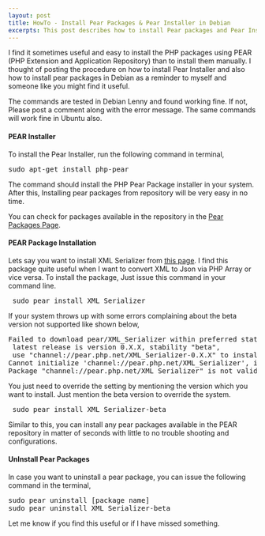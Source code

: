 ```yaml
---
layout: post
title: HowTo - Install Pear Packages & Pear Installer in Debian
excerpts: This post describes how to install Pear packages and Pear Installer in Debian or Ubuntu using Command line Terminal with fast installs & no configuration.
---
```

I find it sometimes useful and easy to install the PHP packages using PEAR (PHP Extension and Application Repository) than to install them manually. I thought of posting the procedure on how to install Pear Installer and also how to install pear packages in Debian as a reminder to myself and someone like you might find it useful.

The commands are tested in Debian Lenny and found working fine. If not, Please post a comment along with the error message. The same commands will work fine in Ubuntu also. 

#### PEAR Installer

To install the Pear Installer, run the following command in terminal,
<pre lang="bash">sudo apt-get install php-pear</pre>

The command should install the PHP Pear Package installer in your system. After this, Installing pear packages from repository will be very easy in no time. 

You can check for packages available in the repository in the [Pear Packages Page](http://pear.php.net/packages.php "Pear Packages"). 

<span style="text-align:center; color: #ff0000;"></span>

#### PEAR Package Installation

Lets say you want to install XML Serializer from [this page](http://pear.php.net/package/XML_Serializer "XML Serializer"). I find this package quite useful when I want to convert XML to Json via PHP Array or vice versa. To install the package, Just issue this command in your command line.
<pre lang="bash"> sudo pear install XML_Serializer</pre>

If your system throws up with some errors complaining about the beta version not supported like shown below, 
<pre>Failed to download pear/XML_Serializer within preferred state "stable",
 latest release is version 0.X.X, stability "beta",
 use "channel://pear.php.net/XML_Serializer-0.X.X" to install 
Cannot initialize 'channel://pear.php.net/XML_Serializer', invalid or missing package file
Package "channel://pear.php.net/XML_Serializer" is not valid install failed</pre>
You just need to override the setting by mentioning the version which you want to install. Just mention the beta version to override the system.

<pre lan="bash"> sudo pear install XML_Serializer-beta</pre>

Similar to this, you can install any pear packages available in the PEAR repository in matter of seconds with little to no trouble shooting and configurations. 

#### UnInstall Pear Packages

In case you want to uninstall a pear package, you can issue the following command in the terminal,
<pre lang="bash">sudo pear uninstall [package name]
sudo pear uninstall XML_Serializer-beta</pre>

Let me know if you find this useful or if I have missed something.
